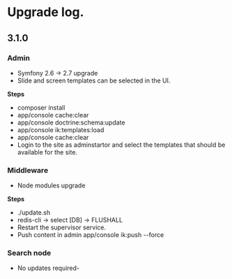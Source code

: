 # Upgrade log.

## 3.1.0

### Admin
 * Symfony 2.6 -> 2.7 upgrade
 * Slide and screen templates can be selected in the UI.

__Steps__

 * composer install
 * app/console cache:clear
 * app/console doctrine:schema:update
 * app/console ik:templates:load
 * app/console cache:clear
 * Login to the site as adminstartor and select the templates that should be available for the site.


### Middleware
 * Node modules upgrade

__Steps__

  * ./update.sh
  * redis-cli -> select [DB] -> FLUSHALL
  * Restart the supervisor service.
  * Push content in admin app/console ik:push --force


### Search node

 * No updates required-
